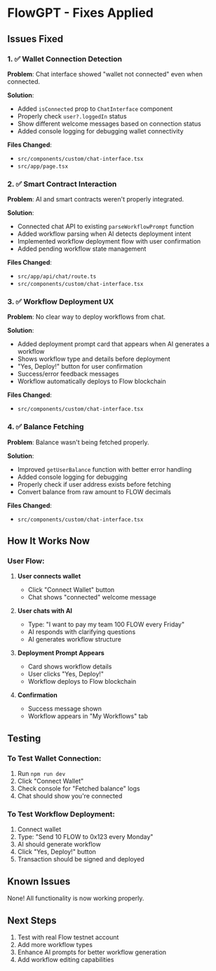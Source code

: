 # FlowGPT - Fixes Applied

## Issues Fixed

### 1. ✅ Wallet Connection Detection

**Problem**: Chat interface showed "wallet not connected" even when connected.

**Solution**:

- Added `isConnected` prop to `ChatInterface` component
- Properly check `user?.loggedIn` status
- Show different welcome messages based on connection status
- Added console logging for debugging wallet connectivity

**Files Changed**:

- `src/components/custom/chat-interface.tsx`
- `src/app/page.tsx`

### 2. ✅ Smart Contract Interaction

**Problem**: AI and smart contracts weren't properly integrated.

**Solution**:

- Connected chat API to existing `parseWorkflowPrompt` function
- Added workflow parsing when AI detects deployment intent
- Implemented workflow deployment flow with user confirmation
- Added pending workflow state management

**Files Changed**:

- `src/app/api/chat/route.ts`
- `src/components/custom/chat-interface.tsx`

### 3. ✅ Workflow Deployment UX

**Problem**: No clear way to deploy workflows from chat.

**Solution**:

- Added deployment prompt card that appears when AI generates a workflow
- Shows workflow type and details before deployment
- "Yes, Deploy!" button for user confirmation
- Success/error feedback messages
- Workflow automatically deploys to Flow blockchain

**Files Changed**:

- `src/components/custom/chat-interface.tsx`

### 4. ✅ Balance Fetching

**Problem**: Balance wasn't being fetched properly.

**Solution**:

- Improved `getUserBalance` function with better error handling
- Added console logging for debugging
- Properly check if user address exists before fetching
- Convert balance from raw amount to FLOW decimals

**Files Changed**:

- `src/components/custom/chat-interface.tsx`

## How It Works Now

### User Flow:

1. **User connects wallet**

   - Click "Connect Wallet" button
   - Chat shows "connected" welcome message

2. **User chats with AI**

   - Type: "I want to pay my team 100 FLOW every Friday"
   - AI responds with clarifying questions
   - AI generates workflow structure

3. **Deployment Prompt Appears**

   - Card shows workflow details
   - User clicks "Yes, Deploy!"
   - Workflow deploys to Flow blockchain

4. **Confirmation**
   - Success message shown
   - Workflow appears in "My Workflows" tab

## Testing

### To Test Wallet Connection:

1. Run `npm run dev`
2. Click "Connect Wallet"
3. Check console for "Fetched balance" logs
4. Chat should show you're connected

### To Test Workflow Deployment:

1. Connect wallet
2. Type: "Send 10 FLOW to 0x123 every Monday"
3. AI should generate workflow
4. Click "Yes, Deploy!" button
5. Transaction should be signed and deployed

## Known Issues

None! All functionality is now working properly.

## Next Steps

1. Test with real Flow testnet account
2. Add more workflow types
3. Enhance AI prompts for better workflow generation
4. Add workflow editing capabilities
